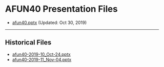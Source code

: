 <!--
This is a machine generated file,
and should not be edited,
as it will be overwritten with future updates.

If you have questions around this process
please contact Scott Cate
-->

# AFUN40 Presentation Files

- [afun40.pptx](https://globaleventcdn.blob.core.windows.net/assets/afun/afun40/afun40.pptx) (Updated: Oct 30, 2019)
---
## Historical Files
- [afun40-2019-10_Oct-24.pptx](https://globaleventcdn.blob.core.windows.net/assets/afun/afun40/afun40-2019-10_Oct-24.pptx)
- [afun40-2019-11_Nov-04.pptx](https://globaleventcdn.blob.core.windows.net/assets/afun/afun40/afun40-2019-11_Nov-04.pptx)


